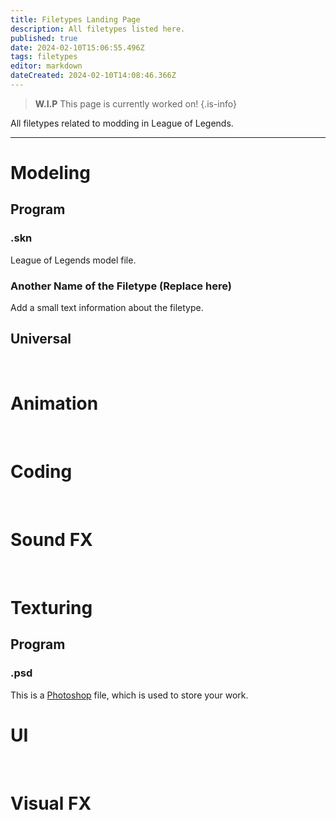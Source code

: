 ```yaml
---
title: Filetypes Landing Page
description: All filetypes listed here.
published: true
date: 2024-02-10T15:06:55.496Z
tags: filetypes
editor: markdown
dateCreated: 2024-02-10T14:08:46.366Z
---
```


> **W.I.P**
> This page is currently worked on!
{.is-info}

All filetypes related to modding in League of Legends.

---

# Modeling
## Program
### .skn
League of Legends model file.

### Another Name of the Filetype (Replace here)
Add a small text information about the filetype.

## Universal

<br>

# Animation

<br>

# Coding

<br>

# Sound FX

<br>

# Texturing
## Program
### .psd
This is a [Photoshop](/core-guides/tools-landing/adobe/photoshop) file, which is used to store your work.
<br>

# UI

<br>

# Visual FX